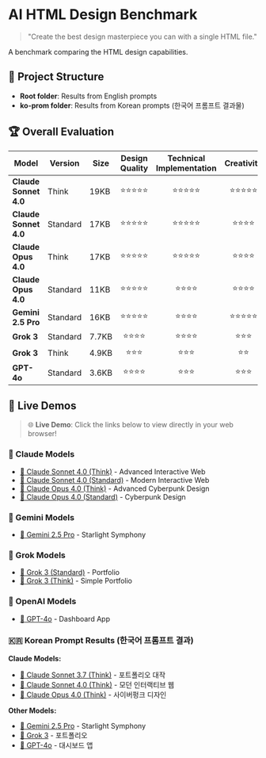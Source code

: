 # AI HTML Design Benchmark

> "Create the best design masterpiece you can with a single HTML file."

A benchmark comparing the HTML design capabilities.

## 📁 Project Structure

- **Root folder**: Results from English prompts
- **ko-prom folder**: Results from Korean prompts (한국어 프롬프트 결과물)

## 🏆 Overall Evaluation

| Model                 | Version  | Size  | Design<br>Quality | Technical<br>Implementation | Creativity | Code<br>Quality |   Total   |
| --------------------- | -------- | ----- | :---------------: | :-------------------------: | :--------: | :-------------: | :-------: |
| **Claude Sonnet 4.0** | Think    | 19KB  |    ⭐⭐⭐⭐⭐     |         ⭐⭐⭐⭐⭐          | ⭐⭐⭐⭐⭐ |   ⭐⭐⭐⭐⭐    | **20/20** |
| **Claude Sonnet 4.0** | Standard | 17KB  |    ⭐⭐⭐⭐⭐     |         ⭐⭐⭐⭐⭐          |  ⭐⭐⭐⭐  |   ⭐⭐⭐⭐⭐    | **19/20** |
| **Claude Opus 4.0**   | Think    | 17KB  |    ⭐⭐⭐⭐⭐     |         ⭐⭐⭐⭐⭐          |  ⭐⭐⭐⭐  |   ⭐⭐⭐⭐⭐    | **19/20** |
| **Claude Opus 4.0**   | Standard | 11KB  |    ⭐⭐⭐⭐⭐     |          ⭐⭐⭐⭐           |  ⭐⭐⭐⭐  |    ⭐⭐⭐⭐     | **17/20** |
| **Gemini 2.5 Pro**    | Standard | 16KB  |    ⭐⭐⭐⭐⭐     |          ⭐⭐⭐⭐           | ⭐⭐⭐⭐⭐ |    ⭐⭐⭐⭐     | **18/20** |
| **Grok 3**            | Standard | 7.7KB |     ⭐⭐⭐⭐      |          ⭐⭐⭐⭐           |   ⭐⭐⭐   |    ⭐⭐⭐⭐     | **15/20** |
| **Grok 3**            | Think    | 4.9KB |      ⭐⭐⭐       |           ⭐⭐⭐            |    ⭐⭐    |     ⭐⭐⭐      | **11/20** |
| **GPT-4o**            | Standard | 3.6KB |     ⭐⭐⭐⭐      |           ⭐⭐⭐            |   ⭐⭐⭐   |    ⭐⭐⭐⭐     | **14/20** |

## 🎪 Live Demos

> 🌐 **Live Demo**: Click the links below to view directly in your web browser!

### 🤖 Claude Models

- [🎯 Claude Sonnet 4.0 (Think)](https://dltmdgh579.github.io/ai-design-html-benchmark/claude-sonnet-4.0-think.html) - Advanced Interactive Web
- [🎯 Claude Sonnet 4.0 (Standard)](https://dltmdgh579.github.io/ai-design-html-benchmark/claude-sonnet-4.0.html) - Modern Interactive Web
- [👾 Claude Opus 4.0 (Think)](https://dltmdgh579.github.io/ai-design-html-benchmark/claude-opus-4.0-think.html) - Advanced Cyberpunk Design
- [👾 Claude Opus 4.0 (Standard)](https://dltmdgh579.github.io/ai-design-html-benchmark/claude-opus-4.0.html) - Cyberpunk Design

### 🌟 Gemini Models

- [🌌 Gemini 2.5 Pro](https://dltmdgh579.github.io/ai-design-html-benchmark/gemini-2.5-pro-05-06.html) - Starlight Symphony

### 🚀 Grok Models

- [💼 Grok 3 (Standard)](https://dltmdgh579.github.io/ai-design-html-benchmark/grok3.html) - Portfolio
- [💼 Grok 3 (Think)](https://dltmdgh579.github.io/ai-design-html-benchmark/grok3-think.html) - Simple Portfolio

### 🧠 OpenAI Models

- [📱 GPT-4o](https://dltmdgh579.github.io/ai-design-html-benchmark/gpt-4o.html) - Dashboard App

### 🇰🇷 Korean Prompt Results (한국어 프롬프트 결과)

**Claude Models:**

- [🚀 Claude Sonnet 3.7 (Think)](https://dltmdgh579.github.io/ai-design-html-benchmark/ko-prom/claude-sonnet-3.7-think-ko-prom.html) - 포트폴리오 대작
- [🎯 Claude Sonnet 4.0 (Think)](https://dltmdgh579.github.io/ai-design-html-benchmark/ko-prom/claude-sonnet-4.0-think-ko-prom.html) - 모던 인터랙티브 웹
- [👾 Claude Opus 4.0 (Think)](https://dltmdgh579.github.io/ai-design-html-benchmark/ko-prom/claude-opus-4.0-think-ko-prom.html) - 사이버펑크 디자인

**Other Models:**

- [🌌 Gemini 2.5 Pro](https://dltmdgh579.github.io/ai-design-html-benchmark/ko-prom/gemini-2.5-pro-05-06-ko-prom.html) - Starlight Symphony
- [💼 Grok 3](https://dltmdgh579.github.io/ai-design-html-benchmark/ko-prom/grok3-ko-prom.html) - 포트폴리오
- [📱 GPT-4o](https://dltmdgh579.github.io/ai-design-html-benchmark/ko-prom/gpt-4o-ko-prom.html) - 대시보드 앱
